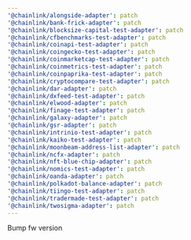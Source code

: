 ```yaml
---
'@chainlink/alongside-adapter': patch
'@chainlink/bank-frick-adapter': patch
'@chainlink/blocksize-capital-test-adapter': patch
'@chainlink/cfbenchmarks-test-adapter': patch
'@chainlink/coinapi-test-adapter': patch
'@chainlink/coingecko-test-adapter': patch
'@chainlink/coinmarketcap-test-adapter': patch
'@chainlink/coinmetrics-test-adapter': patch
'@chainlink/coinpaprika-test-adapter': patch
'@chainlink/cryptocompare-test-adapter': patch
'@chainlink/dar-adapter': patch
'@chainlink/dxfeed-test-adapter': patch
'@chainlink/elwood-adapter': patch
'@chainlink/finage-test-adapter': patch
'@chainlink/galaxy-adapter': patch
'@chainlink/gsr-adapter': patch
'@chainlink/intrinio-test-adapter': patch
'@chainlink/kaiko-test-adapter': patch
'@chainlink/moonbeam-address-list-adapter': patch
'@chainlink/ncfx-adapter': patch
'@chainlink/nft-blue-chip-adapter': patch
'@chainlink/nomics-test-adapter': patch
'@chainlink/oanda-adapter': patch
'@chainlink/polkadot-balance-adapter': patch
'@chainlink/tiingo-test-adapter': patch
'@chainlink/tradermade-test-adapter': patch
'@chainlink/twosigma-adapter': patch
---
```


Bump fw version
